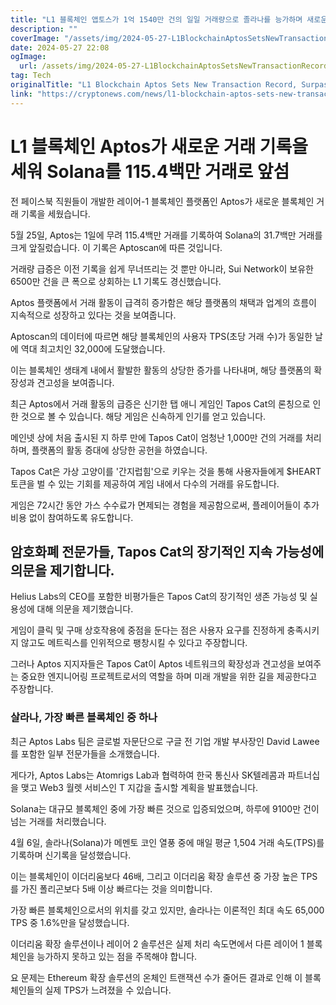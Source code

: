 ```yaml
---
title: "L1 블록체인 앱토스가 1억 1540만 건의 일일 거래량으로 졸라나를 능가하며 새로운 거래 기록을 세우다"
description: ""
coverImage: "/assets/img/2024-05-27-L1BlockchainAptosSetsNewTransactionRecordSurpassingSolanawith1154MDailyTransactions_thumbnail.png"
date: 2024-05-27 22:08
ogImage: 
  url: /assets/img/2024-05-27-L1BlockchainAptosSetsNewTransactionRecordSurpassingSolanawith1154MDailyTransactions_thumbnail.png
tag: Tech
originalTitle: "L1 Blockchain Aptos Sets New Transaction Record, Surpassing Solana with 115.4M Daily Transactions"
link: "https://cryptonews.com/news/l1-blockchain-aptos-sets-new-transaction-record.htm"
---
```



# L1 블록체인 Aptos가 새로운 거래 기록을 세워 Solana를 115.4백만 거래로 앞섬

전 페이스북 직원들이 개발한 레이어-1 블록체인 플랫폼인 Aptos가 새로운 블록체인 거래 기록을 세웠습니다.

5월 25일, Aptos는 1일에 무려 115.4백만 거래를 기록하여 Solana의 31.7백만 거래를 크게 앞질렀습니다. 이 기록은 Aptoscan에 따른 것입니다.

거래량 급증은 이전 기록을 쉽게 무너뜨리는 것 뿐만 아니라, Sui Network이 보유한 6500만 건을 큰 폭으로 상회하는 L1 기록도 경신했습니다.

<div class="content-ad"></div>

Aptos 플랫폼에서 거래 활동이 급격히 증가함은 해당 플랫폼의 채택과 업계의 흐름이 지속적으로 성장하고 있다는 것을 보여줍니다.

Aptoscan의 데이터에 따르면 해당 블록체인의 사용자 TPS(초당 거래 수)가 동일한 날에 역대 최고치인 32,000에 도달했습니다.

이는 블록체인 생태계 내에서 활발한 활동의 상당한 증가를 나타내며, 해당 플랫폼의 확장성과 견고성을 보여줍니다.

최근 Aptos에서 거래 활동의 급증은 신기한 탭 애니 게임인 Tapos Cat의 론칭으로 인한 것으로 볼 수 있습니다. 해당 게임은 신속하게 인기를 얻고 있습니다.

<div class="content-ad"></div>

메인넷 상에 처음 출시된 지 하루 만에 Tapos Cat이 엄청난 1,000만 건의 거래를 처리하며, 플랫폼의 활동 증대에 상당한 공헌을 하였습니다.

Tapos Cat은 가상 고양이를 '간지럽힘'으로 키우는 것을 통해 사용자들에게 $HEART 토큰을 벌 수 있는 기회를 제공하여 게임 내에서 다수의 거래를 유도합니다.

게임은 72시간 동안 가스 수수료가 면제되는 경험을 제공함으로써, 플레이어들이 추가 비용 없이 참여하도록 유도합니다.

## 암호화폐 전문가들, Tapos Cat의 장기적인 지속 가능성에 의문을 제기합니다.

<div class="content-ad"></div>

Helius Labs의 CEO를 포함한 비평가들은 Tapos Cat의 장기적인 생존 가능성 및 실용성에 대해 의문을 제기했습니다.

게임이 클릭 및 구매 상호작용에 중점을 둔다는 점은 사용자 요구를 진정하게 충족시키지 않고도 메트릭스를 인위적으로 팽창시킬 수 있다고 주장합니다.

그러나 Aptos 지지자들은 Tapos Cat이 Aptos 네트워크의 확장성과 견고성을 보여주는 중요한 엔지니어링 프로젝트로서의 역할을 하며 미래 개발을 위한 길을 제공한다고 주장합니다.

<div class="content-ad"></div>

### 살라나, 가장 빠른 블록체인 중 하나

최근 Aptos Labs 팀은 글로벌 자문단으로 구글 전 기업 개발 부사장인 David Lawee를 포함한 일부 전문가들을 소개했습니다.

게다가, Aptos Labs는 Atomrigs Lab과 협력하여 한국 통신사 SK텔레콤과 파트너십을 맺고 Web3 월렛 서비스인 T 지갑을 출시할 계획을 발표했습니다.

Solana는 대규모 블록체인 중에 가장 빠른 것으로 입증되었으며, 하루에 9100만 건이 넘는 거래를 처리했습니다.

<div class="content-ad"></div>

4월 6일, 솔라나(Solana)가 메멘토 코인 열풍 중에 매일 평균 1,504 거래 속도(TPS)를 기록하며 신기록을 달성했습니다.

이는 블록체인이 이더리움보다 46배, 그리고 이더리움 확장 솔루션 중 가장 높은 TPS를 가진 폴리곤보다 5배 이상 빠르다는 것을 의미합니다.

가장 빠른 블록체인으로서의 위치를 갖고 있지만, 솔라나는 이론적인 최대 속도 65,000 TPS 중 1.6%만을 달성했습니다.

이더리움 확장 솔루션이나 레이어 2 솔루션은 실제 처리 속도면에서 다른 레이어 1 블록체인을 능가하지 못하고 있는 점을 주목해야 합니다.

<div class="content-ad"></div>

요 문제는 Ethereum 확장 솔루션의 온체인 트랜잭션 수가 줄어든 결과로 인해 이 블록체인들의 실제 TPS가 느려졌을 수 있습니다.